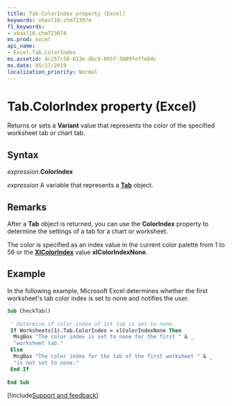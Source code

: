 ```yaml
---
title: Tab.ColorIndex property (Excel)
keywords: vbaxl10.chm723074
f1_keywords:
- vbaxl10.chm723074
ms.prod: excel
api_name:
- Excel.Tab.ColorIndex
ms.assetid: 4c257c58-613e-dbc9-095f-3609feffe64c
ms.date: 05/17/2019
localization_priority: Normal
---
```



# Tab.ColorIndex property (Excel)

Returns or sets a **Variant** value that represents the color of the specified worksheet tab or chart tab.


## Syntax

_expression_.**ColorIndex**

_expression_ A variable that represents a **[Tab](Excel.Tab.md)** object.


## Remarks

After a **Tab** object is returned, you can use the **ColorIndex** property to determine the settings of a tab for a chart or worksheet.

The color is specified as an index value in the current color palette from 1 to 56 or the **[XlColorIndex](Excel.XlColorIndex.md)** value **xlColorIndexNone**.

## Example

In the following example, Microsoft Excel determines whether the first worksheet's tab color index is set to none and notifies the user.

```vb
Sub CheckTab() 
 
 ' Determine if color index of 1st tab is set to none. 
 If Worksheets(1).Tab.ColorIndex = xlColorIndexNone Then 
  MsgBox "The color index is set to none for the first " & _ 
  "worksheet tab." 
 Else 
  MsgBox "The color index for the tab of the first worksheet " & _ 
  "is not set to none." 
 End If 
 
End Sub
```



[!include[Support and feedback](~/includes/feedback-boilerplate.md)]